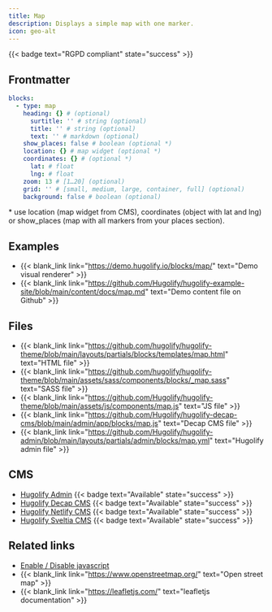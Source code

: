 ```yaml
---
title: Map
description: Displays a simple map with one marker.
icon: geo-alt
---
```


{{< badge text="RGPD compliant" state="success" >}}

## Frontmatter

```yml
blocks:
  - type: map
    heading: {} # (optional)
      surtitle: '' # string (optional)
      title: '' # string (optional)
      text: '' # markdown (optional)
    show_places: false # boolean (optional *)
    location: {} # map widget (optional *)
    coordinates: {} # (optional *)
      lat: # float
      lng: # float
    zoom: 13 # [1…20] (optional)
    grid: '' # [small, medium, large, container, full] (optional)
    background: false # boolean (optional)
```
\* use location (map widget from CMS), coordinates (object with lat and lng) or show_places (map with all markers from your places section).

## Examples

- {{< blank_link link="https://demo.hugolify.io/blocks/map/" text="Demo visual renderer" >}}
- {{< blank_link link="https://github.com/Hugolify/hugolify-example-site/blob/main/content/docs/map.md" text="Demo content file on Github" >}}

## Files

- {{< blank_link link="https://github.com/hugolify/hugolify-theme/blob/main/layouts/partials/blocks/templates/map.html" text="HTML file" >}}
- {{< blank_link link="https://github.com/hugolify/hugolify-theme/blob/main/assets/sass/components/blocks/_map.sass" text="SASS file" >}}
- {{< blank_link link="https://github.com/Hugolify/hugolify-theme/blob/main/assets/js/components/map.js" text="JS file" >}}
- {{< blank_link link="https://github.com/Hugolify/hugolify-decap-cms/blob/main/admin/app/blocks/map.js" text="Decap CMS file" >}}
- {{< blank_link link="https://github.com/Hugolify/hugolify-admin/blob/main/layouts/partials/admin/blocks/map.yml" text="Hugolify admin file" >}}

## CMS

- [Hugolify Admin](/docs/cms/admin/) {{< badge text="Available" state="success" >}}
- [Hugolify Decap CMS](/docs/cms/decap-cms/) {{< badge text="Available" state="success" >}}
- [Hugolify Netlify CMS](/docs/cms/netlify-cms/) {{< badge text="Available" state="success" >}}
- [Hugolify Sveltia CMS](/docs/cms/sveltia-cms/) {{< badge text="Available" state="success" >}}


## Related links

- [Enable / Disable javascript](/docs/getting-started/customization/javascript/#map-leaflet)
- {{< blank_link link="https://www.openstreetmap.org/" text="Open street map" >}}
- {{< blank_link link="https://leafletjs.com/" text="leafletjs documentation" >}}
